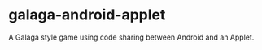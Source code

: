 galaga-android-applet
=====================

A Galaga style game using code sharing between Android and an Applet.

